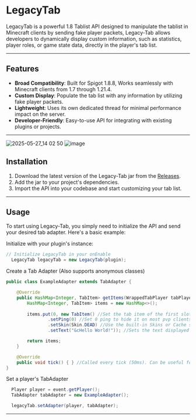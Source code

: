 # LegacyTab

LegacyTab is a powerful 1.8 Tablist API designed to manipulate the tablist in Minecraft clients by sending fake player packets, Legacy-Tab allows developers to dynamically display custom information, such as statistics, player roles, or game state data, directly in the player's tab list.

---

## Features
- **Broad Compatibility**: Built for Spigot 1.8.8, Works seamlessly with Minecraft clients from 1.7 through 1.21.4.
- **Custom Display**: Populate the tab list with any information by utilizing fake player packets.
- **Lightweight**: Uses its own dedicated thread for minimal performance impact on the server.
- **Developer-Friendly**: Easy-to-use API for integrating with existing plugins or projects.
---

![2025-05-27_14 02 50](https://github.com/user-attachments/assets/813f1a9b-a493-409a-a30e-af58b4323645)
![image](https://github.com/user-attachments/assets/6ebbf5dd-81e7-48b0-a2ac-b31ec2daf217)

## Installation
1. Download the latest version of the Legacy-Tab jar from the [Releases](#).
2. Add the jar to your project's dependencies.
3. Import the API into your codebase and start customizing your tab list.

---

## Usage
To start using Legacy-Tab, you simply need to initialize the API and send your desired tab adapter. Here's a basic example:

Initialize with your plugin's instance:
```java
// Initialize LegacyTab in your onEnable
  LegacyTab legacyTab = new LegacyTab(plugin);
```

Create a Tab Adapter (Also supports anonymous classes)
```java
public class ExampleAdapter extends TabAdapter {

    @Override
    public HashMap<Integer, TabItem> getItems(WrappedTabPlayer tabPlayer) {
        HashMap<Integer, TabItem> items = new HashMap<>();
        
        items.put(0, new TabItem() //Set the tab item of the first slot
                .setPing(0) //Set 0 ping to hide it on most pvp clients
                .setSkin(Skin.DEAD) //Use the built-in Skins or Cache skins using 'new Skin(UUID)'
                .setText("&cHello World!")); //Sets the text displayed on the fake player

        return items;
    }

    @Override
    public void tick() { } //Called every tick (50ms). Can be useful for time handling
}
```

Set a player's TabAdapter
```java
  Player player = event.getPlayer();
  TabAdapter tabAdapter = new ExampleAdapter();

  legacyTab.setAdapter(player, tabAdapter);
```

---
